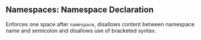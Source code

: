 ## Namespaces: Namespace Declaration

Enforces one space after `namespace`, disallows content between namespace name and semicolon and disallows use of bracketed syntax.
